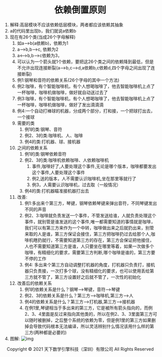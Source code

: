 # <center>依赖倒置原则</center>

1. 解释:高层模块不应该依赖低层模块，两者都应该依赖其抽象
2. a的代码里出现b，我们就说a依赖b
3. 现在有26个类(当成26个字母解释)
    1. 如a-->b(a依赖b)，依赖为1
    2. a-->b,b-->c, 依赖为2
    3. a<-->b,b-->c依赖为3，
    4. 可以认为一个箭头就1个依赖，要把这26个类之间的依赖降到最低，但是不允许出现连接断裂(a-->b,c-->d,a依赖b,c依赖d,四个字母之间出现了连接断裂)
    5. 例1:钢琴和音符的依赖关系(26个字母的其中一个方法)
    6. 例2:咖啡，有个智能咖啡机，有个人想喝咖啡了，他去智能咖啡机上点了一杯咖啡，咖啡机做咖啡，做好就自动送过去了
    7. 例3:咖啡，有个智能咖啡机，有个人想喝咖啡了，他去智能咖啡机上点了一杯咖啡，咖啡机做咖啡，做好了发出滴滴滴
    8. 例4:一个自动打棒球的机器，分成两个部分，打和接，一个把球打出去，一个接球
    9. 需要的类
        1. 例1的类:钢琴、音符
        2. 例2、3的类:咖啡机、人、咖啡
        3. 例4的类:打机器、球、接机器
    10. 之间的依赖关系
        1. 例1的类:钢琴依赖音符
        2. 例2、3的类:咖啡机依赖咖啡、人依赖咖啡机
            1. 事件,咖啡好了,人要处理这个事件,无论是哪个版本，咖啡都要发出这个事件,人要处理这个事件
            2. 例2,送的版本，人不需要认识咖啡机,坐在那里等就行了
            3. 例3，人需要认识咖啡机，过去取（一般情况）
        3. 例4的类:打机器瞄准接机器打出去
    11. 改善:
        1. 例1:多出来个第三方，琴键，钢琴依赖琴键来弹出音符，不同琴键发出不同的声音
        2. 例2、3:咖啡就负责发送一个事件，不管发送给谁，人就负责处理这个事件，就别管是谁发送的这个事件,唯一都需要知道的事情就是咖啡，我们可以有第三方来作为一个中转，咖啡做出来之后就扔出来，别管来取的人是谁，第三方保证会接住，第三方把咖啡扔过去给那个人,咖啡机瞎扔就行，不需要知道第三方的存在，第三方会保证把他接住，人也不需要知道第三方是谁，人只要坐在哪里等着，如果一次做多个咖啡，有精细化的要求，需要第三方判断,哪个咖啡是谁的，第三方要不停的工作
        3. 例4: 多出来个第三方自动调整打机器的角度，打机器只负责打，接机器只负责接，一次打多个球，没有精细化的要求，也可以使用丢给第三方就不管了，第三方设置好之后就不管了，一次性的初始化
    12. 改善后的依赖关系
        1. 例1的依赖关系是什么？钢琴-->琴键，音符-->琴键
        2. 例2、3的依赖关系是什么？第三方-->咖啡机,第三方-->人
        3. 例4的依赖关系是什么？第三方-->打机器,第三方-->接机器
        4. 在例1里,琴键相当于多出来的第三方，它是被所有箭头指向的，而例2、3、4里面是反过来指向其他类的，所以在例2、3、3里面第三方可以随时被删掉，之后整个系统的依赖为零，但是例1里的第三方如果删掉会导致代码根本无法编译，所以灵活辨别什么情况该用什么样的第三方(两种都是必要的)
4. 图解:
![img](../img/d.jpg )

<center> Copyright © 2021 天下数学引擎科技（深圳）有限公司 All Rights Reserved</center>